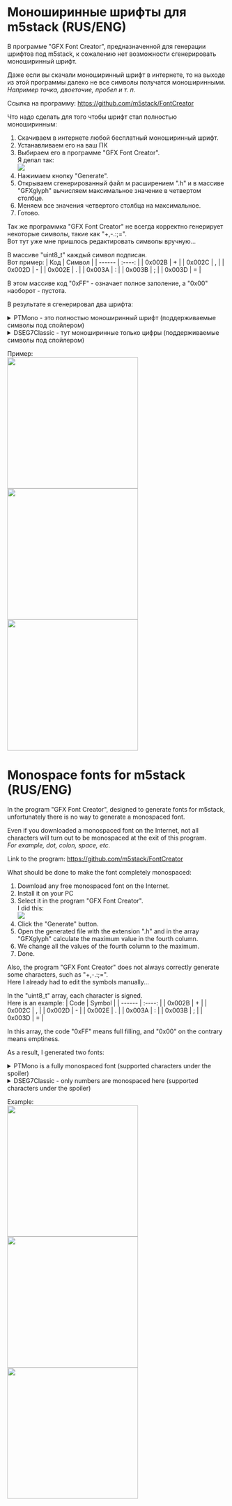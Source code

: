 # Моноширинные шрифты для m5stack (RUS/ENG)
В программе "GFX Font Creator", предназначенной для генерации шрифтов под m5stack, к сожалению нет возможности сгенерировать моноширинный шрифт.

Даже если вы скачали моноширинный шрифт в интернете, то на выходе из этой программы далеко не все символы получатся моноширинными.<br>*Например точка, двоеточие, пробел и т. п.*

Ссылка на программу: https://github.com/m5stack/FontCreator

Что надо сделать для того чтобы шрифт стал полностью моноширинным:

1. Скачиваем в интернете любой бесплатный моноширинный шрифт.
2. Устанавливаем его на ваш ПК
3. Выбираем его в программе "GFX Font Creator".<br>Я делал так: <br><img src="https://github.com/tixset/m5stack_monospace_fonts/blob/main/screenshots/GFXFontCreator.png?raw=true">
4. Нажимаем кнопку "Generate".
5. Открываем сгенерированный файл м расширением ".h" и в массиве "GFXglyph" вычисляем максимальное значение в четвертом столбце.
6. Меняем все значения четвертого столбца на максимальное.
7. Готово.

Так же программка "GFX Font Creator" не всегда корректно генерирует некоторые символы, такие как "+,-.:;=".<br>Вот тут уже мне пришлось редактировать символы вручную...

В массиве "uint8_t" каждый символ подписан.<br>Вот пример:
| Код    | Символ |
| ------ | :----: |
| 0x002B | +      |
| 0x002C | ,      |
| 0x002D | -      |
| 0x002E | .      |
| 0x003A | :      |
| 0x003B | ;      |
| 0x003D | =      |

В этом массиве код "0xFF" - означает полное заполение, а "0x00" наоборот - пустота.

В результате я сгенерировал два шрифта:
<details><summary>PTMono - это полностью моноширинный шрифт (поддерживаемые символы под спойлером)</summary>
  
| Код    | Символ |
| ------ | :----: |
| 0x0020 |        |
| 0x0021 | !      |
| 0x0022 | "      |
| 0x0023 | #      |
| 0x0024 | $      |
| 0x0025 | %      |
| 0x0026 | &      |
| 0x0027 | '      |
| 0x0028 | (      |
| 0x0029 | )      |
| 0x002A | *      |
| 0x002B | +      |
| 0x002C | ,      |
| 0x002D | -      |
| 0x002E | .      |
| 0x002F | /      |
| 0x0030 | 0      |
| 0x0031 | 1      |
| 0x0032 | 2      |
| 0x0033 | 3      |
| 0x0034 | 4      |
| 0x0035 | 5      |
| 0x0036 | 6      |
| 0x0037 | 7      |
| 0x0038 | 8      |
| 0x0039 | 9      |
| 0x003A | :      |
| 0x003B | ;      |
| 0x003C | <      |
| 0x003D | =      |
| 0x003E | >      |
| 0x003F | ?      |
| 0x0040 | @      |
| 0x0041 | A      |
| 0x0042 | B      |
| 0x0043 | C      |
| 0x0044 | D      |
| 0x0045 | E      |
| 0x0046 | F      |
| 0x0047 | G      |
| 0x0048 | H      |
| 0x0049 | I      |
| 0x004A | J      |
| 0x004B | K      |
| 0x004C | L      |
| 0x004D | M      |
| 0x004E | N      |
| 0x004F | O      |
| 0x0050 | P      |
| 0x0051 | Q      |
| 0x0052 | R      |
| 0x0053 | S      |
| 0x0054 | T      |
| 0x0055 | U      |
| 0x0056 | V      |
| 0x0057 | W      |
| 0x0058 | X      |
| 0x0059 | Y      |
| 0x005A | Z      |
| 0x005B | [      |
| 0x005C | \      |
| 0x005D | ]      |
| 0x005E | ^      |
| 0x005F | _      |
| 0x0060 | `      |
| 0x0061 | a      |
| 0x0062 | b      |
| 0x0063 | c      |
| 0x0064 | d      |
| 0x0065 | e      |
| 0x0066 | f      |
| 0x0067 | g      |
| 0x0068 | h      |
| 0x0069 | i      |
| 0x006A | j      |
| 0x006B | k      |
| 0x006C | l      |
| 0x006D | m      |
| 0x006E | n      |
| 0x006F | o      |
| 0x0070 | p      |
| 0x0071 | q      |
| 0x0072 | r      |
| 0x0073 | s      |
| 0x0074 | t      |
| 0x0075 | u      |
| 0x0076 | v      |
| 0x0077 | w      |
| 0x0078 | x      |
| 0x0079 | y      |
| 0x007A | z      |
| 0x007B | {      |
| 0x007C | |      |
| 0x007D | }      |
| 0x007E | ~      |
| 0x00A1 | ¡      |
| 0x00A2 | ¢      |
| 0x00A3 | £      |
| 0x00A4 | ¤      |
| 0x00A5 | ¥      |
| 0x00A6 | ¦      |
| 0x00A7 | §      |
| 0x00A8 | ¨      |
| 0x00A9 | ©      |
| 0x00AA | ª      |
| 0x00AB | «      |
| 0x00AC | ¬      |
| 0x00AD | ­      |
| 0x00AE | ®      |
| 0x00AF | ¯      |
| 0x00B0 | °      |
| 0x00B1 | ±      |
| 0x00B2 | ²      |
| 0x00B3 | ³      |
| 0x00B4 | ´      |
| 0x00B5 | µ      |
| 0x00B6 | ¶      |
| 0x00B7 | ·      |
| 0x00B8 | ¸      |
| 0x00B9 | ¹      |
| 0x00BA | º      |
| 0x00BB | »      |
| 0x00BC | ¼      |
| 0x00BD | ½      |
| 0x00BE | ¾      |
| 0x00BF | ¿      |
| 0x0401 | Ё      |
| 0x0410 | А      |
| 0x0411 | Б      |
| 0x0412 | В      |
| 0x0413 | Г      |
| 0x0414 | Д      |
| 0x0415 | Е      |
| 0x0416 | Ж      |
| 0x0417 | З      |
| 0x0418 | И      |
| 0x0419 | Й      |
| 0x041A | К      |
| 0x041B | Л      |
| 0x041C | М      |
| 0x041D | Н      |
| 0x041E | О      |
| 0x041F | П      |
| 0x0420 | Р      |
| 0x0421 | С      |
| 0x0422 | Т      |
| 0x0423 | У      |
| 0x0424 | Ф      |
| 0x0425 | Х      |
| 0x0426 | Ц      |
| 0x0427 | Ч      |
| 0x0428 | Ш      |
| 0x0429 | Щ      |
| 0x042A | Ъ      |
| 0x042B | Ы      |
| 0x042C | Ь      |
| 0x042D | Э      |
| 0x042E | Ю      |
| 0x042F | Я      |
| 0x0430 | а      |
| 0x0431 | б      |
| 0x0432 | в      |
| 0x0433 | г      |
| 0x0434 | д      |
| 0x0435 | е      |
| 0x0436 | ж      |
| 0x0437 | з      |
| 0x0438 | и      |
| 0x0439 | й      |
| 0x043A | к      |
| 0x043B | л      |
| 0x043C | м      |
| 0x043D | н      |
| 0x043E | о      |
| 0x043F | п      |
| 0x0440 | р      |
| 0x0441 | с      |
| 0x0442 | т      |
| 0x0443 | у      |
| 0x0444 | ф      |
| 0x0445 | х      |
| 0x0446 | ц      |
| 0x0447 | ч      |
| 0x0448 | ш      |
| 0x0449 | щ      |
| 0x044A | ъ      |
| 0x044B | ы      |
| 0x044C | ь      |
| 0x044D | э      |
| 0x044E | ю      |
| 0x044F | я      |
| 0x0451 | ё      |
  
</details>
<details><summary>DSEG7Classic - тут моноширинные только цифры (поддерживаемые символы под спойлером)</summary>

| Код    | Символ |
| ------ | :----: |
| 0x002B | +      |
| 0x002C | ,      |
| 0x002D | -      |
| 0x002E | .      |
| 0x0030 | 0      |
| 0x0031 | 1      |
| 0x0032 | 2      |
| 0x0033 | 3      |
| 0x0034 | 4      |
| 0x0035 | 5      |
| 0x0036 | 6      |
| 0x0037 | 7      |
| 0x0038 | 8      |
| 0x0039 | 9      |
| 0x003A | :      |
  
</details>

Пример:<br>
<img width="300" src="https://github.com/tixset/m5stack_monospace_fonts/blob/main/screenshots/001.jpg?raw=true">
<img width="300" src="https://github.com/tixset/m5stack_monospace_fonts/blob/main/screenshots/002.jpg?raw=true">
<img width="300" src="https://github.com/tixset/m5stack_monospace_fonts/blob/main/screenshots/003.jpg?raw=true">


# Monospace fonts for m5stack (RUS/ENG)
In the program "GFX Font Creator", designed to generate fonts for m5stack, unfortunately there is no way to generate a monospaced font.

Even if you downloaded a monospaced font on the Internet, not all characters will turn out to be monospaced at the exit of this program.<br>*For example, dot, colon, space, etc.*
  
Link to the program: https://github.com/m5stack/FontCreator

What should be done to make the font completely monospaced:

1. Download any free monospaced font on the Internet.
2. Install it on your PC
3. Select it in the program "GFX Font Creator".<br>I did this: <br><img src="https://github.com/tixset/m5stack_monospace_fonts/blob/main/screenshots/GFXFontCreator.png?raw=true" >
4. Click the "Generate" button.
5. Open the generated file with the extension ".h" and in the array "GFXglyph" calculate the maximum value in the fourth column.
6. We change all the values of the fourth column to the maximum.
7. Done.
  
Also, the program "GFX Font Creator" does not always correctly generate some characters, such as "+,-.:;=".<br>Here I already had to edit the symbols manually...

In the "uint8_t" array, each character is signed.<br>Here is an example:
| Code   | Symbol |
| ------ | :----: |
| 0x002B | + |
| 0x002C | ,      |
| 0x002D | -      |
| 0x002E | .      |
| 0x003A | :      |
| 0x003B | ;      |
| 0x003D | =      |
  
In this array, the code "0xFF" means full filling, and "0x00" on the contrary means emptiness.

As a result, I generated two fonts:
<details><summary>PTMono is a fully monospaced font (supported characters under the spoiler)</summary>

| Code   | Symbol |
| ------ | :----: |
| 0x0020 |        |
| 0x0021 | !      |
| 0x0022 | "      |
| 0x0023 | #      |
| 0x0024 | $      |
| 0x0025 | %      |
| 0x0026 | &      |
| 0x0027 | '      |
| 0x0028 | (      |
| 0x0029 | )      |
| 0x002A | *      |
| 0x002B | +      |
| 0x002C | ,      |
| 0x002D | -      |
| 0x002E | .      |
| 0x002F | /      |
| 0x0030 | 0      |
| 0x0031 | 1      |
| 0x0032 | 2      |
| 0x0033 | 3      |
| 0x0034 | 4      |
| 0x0035 | 5      |
| 0x0036 | 6      |
| 0x0037 | 7      |
| 0x0038 | 8      |
| 0x0039 | 9      |
| 0x003A | :      |
| 0x003B | ;      |
| 0x003C | <      |
| 0x003D | =      |
| 0x003E | >      |
| 0x003F | ?      |
| 0x0040 | @      |
| 0x0041 | A      |
| 0x0042 | B      |
| 0x0043 | C      |
| 0x0044 | D      |
| 0x0045 | E      |
| 0x0046 | F      |
| 0x0047 | G      |
| 0x0048 | H      |
| 0x0049 | I      |
| 0x004A | J      |
| 0x004B | K      |
| 0x004C | L      |
| 0x004D | M      |
| 0x004E | N      |
| 0x004F | O      |
| 0x0050 | P      |
| 0x0051 | Q      |
| 0x0052 | R      |
| 0x0053 | S      |
| 0x0054 | T      |
| 0x0055 | U      |
| 0x0056 | V      |
| 0x0057 | W      |
| 0x0058 | X      |
| 0x0059 | Y      |
| 0x005A | Z      |
| 0x005B | [      |
| 0x005C | \      |
| 0x005D | ]      |
| 0x005E | ^      |
| 0x005F | _      |
| 0x0060 | `      |
| 0x0061 | a      |
| 0x0062 | b      |
| 0x0063 | c      |
| 0x0064 | d      |
| 0x0065 | e      |
| 0x0066 | f      |
| 0x0067 | g      |
| 0x0068 | h      |
| 0x0069 | i      |
| 0x006A | j      |
| 0x006B | k      |
| 0x006C | l      |
| 0x006D | m      |
| 0x006E | n      |
| 0x006F | o      |
| 0x0070 | p      |
| 0x0071 | q      |
| 0x0072 | r      |
| 0x0073 | s      |
| 0x0074 | t      |
| 0x0075 | u      |
| 0x0076 | v      |
| 0x0077 | w      |
| 0x0078 | x      |
| 0x0079 | y      |
| 0x007A | z      |
| 0x007B | {      |
| 0x007C | |      |
| 0x007D | }      |
| 0x007E | ~      |
| 0x00A1 | ¡      |
| 0x00A2 | ¢      |
| 0x00A3 | £      |
| 0x00A4 | ¤      |
| 0x00A5 | ¥      |
| 0x00A6 | ¦      |
| 0x00A7 | §      |
| 0x00A8 | ¨      |
| 0x00A9 | ©      |
| 0x00AA | ª      |
| 0x00AB | «      |
| 0x00AC | ¬      |
| 0x00AD | ­      |
| 0x00AE | ®      |
| 0x00AF | ¯      |
| 0x00B0 | °      |
| 0x00B1 | ±      |
| 0x00B2 | ²      |
| 0x00B3 | ³      |
| 0x00B4 | ´      |
| 0x00B5 | µ      |
| 0x00B6 | ¶      |
| 0x00B7 | ·      |
| 0x00B8 | ¸      |
| 0x00B9 | ¹      |
| 0x00BA | º      |
| 0x00BB | »      |
| 0x00BC | ¼      |
| 0x00BD | ½      |
| 0x00BE | ¾      |
| 0x00BF | ¿      |
| 0x0401 | Ё      |
| 0x0410 | А      |
| 0x0411 | Б      |
| 0x0412 | В      |
| 0x0413 | Г      |
| 0x0414 | Д      |
| 0x0415 | Е      |
| 0x0416 | Ж      |
| 0x0417 | З      |
| 0x0418 | И      |
| 0x0419 | Й      |
| 0x041A | К      |
| 0x041B | Л      |
| 0x041C | М      |
| 0x041D | Н      |
| 0x041E | О      |
| 0x041F | П      |
| 0x0420 | Р      |
| 0x0421 | С      |
| 0x0422 | Т      |
| 0x0423 | У      |
| 0x0424 | Ф      |
| 0x0425 | Х      |
| 0x0426 | Ц      |
| 0x0427 | Ч      |
| 0x0428 | Ш      |
| 0x0429 | Щ      |
| 0x042A | Ъ      |
| 0x042B | Ы      |
| 0x042C | Ь      |
| 0x042D | Э      |
| 0x042E | Ю      |
| 0x042F | Я      |
| 0x0430 | а      |
| 0x0431 | б      |
| 0x0432 | в      |
| 0x0433 | г      |
| 0x0434 | д      |
| 0x0435 | е      |
| 0x0436 | ж      |
| 0x0437 | з      |
| 0x0438 | и      |
| 0x0439 | й      |
| 0x043A | к      |
| 0x043B | л      |
| 0x043C | м      |
| 0x043D | н      |
| 0x043E | о      |
| 0x043F | п      |
| 0x0440 | р      |
| 0x0441 | с      |
| 0x0442 | т      |
| 0x0443 | у      |
| 0x0444 | ф      |
| 0x0445 | х      |
| 0x0446 | ц      |
| 0x0447 | ч      |
| 0x0448 | ш      |
| 0x0449 | щ      |
| 0x044A | ъ      |
| 0x044B | ы      |
| 0x044C | ь      |
| 0x044D | э      |
| 0x044E | ю      |
| 0x044F | я      |
| 0x0451 | ё      |
  
</details>
<details><summary>DSEG7Classic - only numbers are monospaced here (supported characters under the spoiler)</summary>

| Code   | Symbol |
| ------ | :----: |
| 0x002B | +      |
| 0x002C | ,      |
| 0x002D | -      |
| 0x002E | .      |
| 0x0030 | 0      |
| 0x0031 | 1      |
| 0x0032 | 2      |
| 0x0033 | 3      |
| 0x0034 | 4      |
| 0x0035 | 5      |
| 0x0036 | 6      |
| 0x0037 | 7      |
| 0x0038 | 8      |
| 0x0039 | 9      |
| 0x003A | :      |
  
</details>
  
Example:<br>
<img width="300" src="https://github.com/tixset/m5stack_monospace_fonts/blob/main/screenshots/001.jpg?raw=true">
<img width="300" src="https://github.com/tixset/m5stack_monospace_fonts/blob/main/screenshots/002.jpg?raw=true">
<img width="300" src="https://github.com/tixset/m5stack_monospace_fonts/blob/main/screenshots/003.jpg?raw=true">

